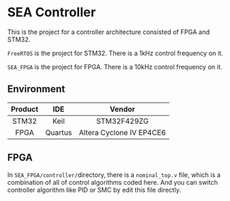 # SEA Controller

This is the project for a controller architecture consisted of FPGA and STM32.

`FreeRTOS` is the project for STM32. There is a 1kHz control frequency on it.

`SEA_FPGA` is the project for FPGA. There is a 10kHz control frequency on it.

## Environment

| Product | IDE | Vendor |
|:-----:|:-----:|:-----:|
| STM32 | Keil | STM32F429ZG|
| FPGA  | Quartus  |Altera Cyclone Ⅳ EP4CE6|

## FPGA

In `SEA_FPGA/controller/`directory, there is a `nominal_top.v` file, which is a combination of all of control algorithms coded here. And you can switch controller algorithm like PID or SMC by edit this file directly.
